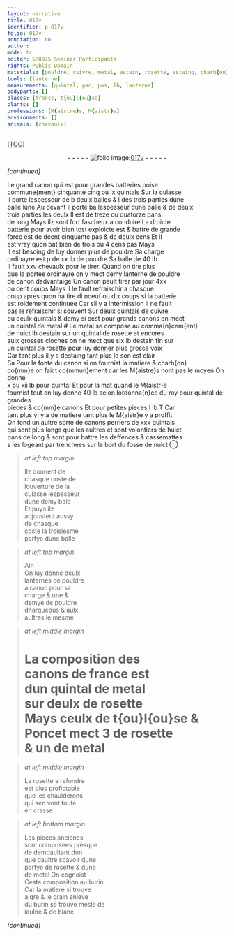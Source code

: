 ```yaml
---
layout: narrative
title: 017v
identifier: p-017v
folio: 017v
annotation: no
author:
mode: tc
editor: GR8975 Seminar Participants
rights: Public Domain
materials: [pouldre, cuivre, metal, estain, rosette, estaing, charb{on}]
tools: [lanterne]
measurements: [quintal, pan, pas, lb, lanterne]
bodyparts: []
places: [france, t{ou}l{ou}se]
plants: []
professions: [M{aistre}s, M{aistr}e]
environments: []
animals: [chevaulx]
---
```


<p><a href="{{site.url}}/{{base.url}}/diplomatic/">[TOC]</a></p><div class="folio" align="center">- - - - - <a href="http://gallica.bnf.fr/ark:/12148/btv1b10500001g/f40.image" target="_blank"><img src="https://cu-mkp.github.io/2017-workshop-edition/assets/photo-icon.png" alt="folio image: " style="display:inline-block; margin-bottom:-3px;"/>017v</a> - - - - - </div>  
 
*[continued]*
  
Le grand canon qui est pour grandes batteries poise<br/> commune{ment} cinquante cinq ou lx <span class="ms">quintal</span>s Sur la culasse<br/> il porte lespesseur de <span class="del">b</span> deulx balles & <span class="del">l</span> des trois parties dune<br/> balle <span class="add">lune</span> Au devant il porte <span class="del">ba</span> lespesseur dune balle & de <span class="del">deulx</span><br/> trois parties les deulx Il est de treze ou quatorze <span class="ms">pan</span>s<br/> de long Mays ilz sont fort fascheux a conduire La droicte<br/> batterie pour avoir bien tost exploicte <span class="del">est</span> & battre de grande<br/> force est de <span class="del">d</span>cent cinquante <span class="ms">pas</span> & de deulx cens <span class="del">Et</span> Il<br/> est vray quon bat bien de trois ou 4 cens <span class="ms">pas</span> Mays<br/> il est besoing de luy donner plus de <span class="m">pouldre</span> Sa charge<br/> ordinayre est <span class="del">p</span> de xx <span class="ms">lb</span> de <span class="m">pouldre</span> Sa balle de 40 <span class="ms">lb</span><br/> Il fault xxv <span class="al">chevaulx</span> pour le tirer. Quand on tire plus<br/> que la portee ordinayre on y mect demy <span class="ms"><span class="tl">lanterne</span></span> de <span class="m">pouldre</span><br/> de canon dadvantaige Un canon peult tirer par jour 4xx<br/> ou cent coups Mays il le fault refraischir a chasque<br/> coup apres quon ha tire <span class="del">di</span> noeuf ou dix coups si la batterie<br/> est roidement continuee Car sil y a intermission il ne fault<br/> pas le refraischir si souvent Sur deulx <span class="ms">quintal</span>s de <span class="m">cuivre</span><br/> ou deulx <span class="ms">quintal</span>s & demy si cest pour grands canons on mect<br/> un <span class="ms">quintal</span> de <span class="m">metal</span> <span class="add">#</span> Le <span class="m">metal</span> se compose au comma{n}cem{ent}<br/> de huict <span class="ms">lb</span> d<span class="m">estain</span> sur un <span class="ms">quintal</span> de <span class="m">rosette</span> et encores<br/> aulx grosses cloches on ne mect que six <span class="ms">lb</span> d<span class="m">estain</span> fin sur<br/> un <span class="ms">quintal</span> de <span class="m">rosette</span> pour luy donner plus grosse voix<br/> Car tant plus il y a d<span class="m">estaing</span> tant plus le son est clair<br/> <span class="del">Sa</span> Pour la fonte du canon si on fournist la matiere & <span class="m">charb{on}</span><br/> co{mm}e on faict co{mmun}ement car les <span class="pro">M{aistre}s</span> nont pas le moyen On donne<br/> x ou xii <span class="ms">lb</span> pour <span class="ms">quintal</span> Et <span class="del">pour la mat</span> quand le <span class="pro">M{aistr}e</span><br/> fournist tout on luy donne 40 <span class="ms">lb</span> <span class="add">selon lordonna{n}ce du roy</span> pour <span class="ms">quintal</span> de grandes<br/> pieces <span class="del">&</span> co{mm}e canons Et pour petites pieces l <span class="ms">lb</span> <span class="del">T</span> Car<br/> tant plus yl y a de matiere tant plus le <span class="pro">M{aistr}e</span> y a proffit<br/> On fond un aultre sorte de canons perriers de xxx <span class="ms">quintal</span>s<br/> qui sont plus longs que les aultres et sont volontiers de huict<br/> <span class="ms">pan</span>s de long & sont pour battre les deffences & cassemattes<br/> <span class="del">s</span> les logeant par trenchees sur le bort du fosse de nuict
 ◯ 
> *at left top margin*
> 
> 
>   Ilz donnent de<br/> chasque coste de<br/> louverture de la<br/> culasse lespesseur<br/> dune demy bale<br/> Et puys ilz<br/> adjoustent aussy<br/> de chasque<br/> coste la troisiesme<br/> partye dune balle
 
> *at left top margin*
> 
> 
>   <span class="del">Ain</span><br/> On luy donne deulx<br/> lanternes de <span class="m">pouldre</span><br/> a canon pour sa<br/> charge & une &<br/> demye de <span class="m">pouldre</span><br/> dharquebus & aulx<br/> aultres le mesme
 
> *at left middle margin*
> 
> 
>   # La composition des<br/> canons de <span class="pl">france</span> est<br/> dun quintal de metal<br/> sur deulx de <span class="m">rosette</span><br/> Mays ceulx de <span class="pl">t{ou}l{ou}se</span> &<br/> <span class="pn">Poncet</span> mect 3 de <span class="m">rosette</span><br/> & un de metal
 
> *at left middle margin*
> 
> 
>   La <span class="m">rosette</span> a refondre<br/> est plus profictable<br/> que les chaulderons<br/> qui sen vont toute<br/> en crasse
 
> *at left bottom margin*
> 
> 
>   Les pieces ancienes<br/> sont composees presque<br/> <span class="del">de dem</span>daultant dun<br/> que daultre scavoir dune<br/> partye de <span class="m">rosette</span> & dune<br/> de metal On cognoist<br/> Ceste composition au burin<br/> Car la matiere si trouve<br/> aigre & le grain enleve<br/> du burin se trouve mesle de<br/> iaulne & de blanc
 
*[continued]*
 
